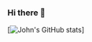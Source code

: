### Hi there 👋

[![John's GitHub stats](https://github-readme-stats.vercel.app/api?username=jpothen8&count_private=true&show_icons=true&theme=gruvbox)]

<!--
**jpothen8/jpothen8** is a ✨ _special_ ✨ repository because its `README.md` (this file) appears on your GitHub profile.

Here are some ideas to get you started:

- 🔭 I’m currently working on ...
- 🌱 I’m currently learning ...
- 👯 I’m looking to collaborate on ...
- 🤔 I’m looking for help with ...
- 💬 Ask me about ...
- 📫 How to reach me: ...
- 😄 Pronouns: ...
- ⚡ Fun fact: ...
-->
